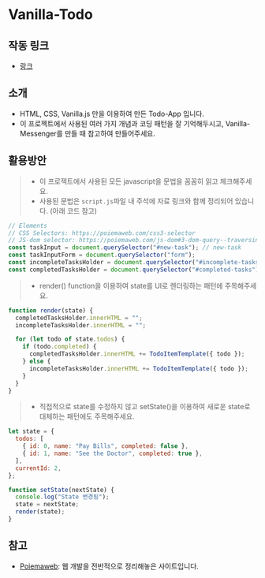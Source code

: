 # Vanilla-Todo

## 작동 링크

- [랑크](https://sebastianrcnt.github.io/vanilla-template/)

## 소개

- HTML, CSS, Vanilla.js 만을 이용하여 만든 Todo-App 입니다.
- 이 프로젝트에서 사용된 여러 가지 개념과 코딩 패턴을 잘 기억해두시고, Vanilla-Messenger를 만들 때 참고하여 만들어주세요.

## 활용방안

> - 이 프로젝트에서 사용된 모든 javascript을 문법을 꼼꼼히 읽고 체크해주세요.
> - 사용된 문법은 `script.js`파일 내 주석에 자료 링크와 함께 정리되어 있습니다. (아래 코드 참고)

```javascript
// Elements
// CSS Selectors: https://poiemaweb.com/css3-selector
// JS-dom selector: https://poiemaweb.com/js-dom#3-dom-query--traversing-%EC%9A%94%EC%86%8C%EC%97%90%EC%9D%98-%EC%A0%91%EA%B7%BC
const taskInput = document.querySelector("#new-task"); // new-task
const taskInputForm = document.querySelector("form");
const incompleteTasksHolder = document.querySelector("#incomplete-tasks"); //incomplete-tasks
const completedTasksHolder = document.querySelector("#completed-tasks"); //completed-tasks
```

> - render() function을 이용하여 state를 UI로 렌더링하는 패턴에 주목해주세요.

```javascript
function render(state) {
  completedTasksHolder.innerHTML = "";
  incompleteTasksHolder.innerHTML = "";

  for (let todo of state.todos) {
    if (todo.completed) {
      completedTasksHolder.innerHTML += TodoItemTemplate({ todo });
    } else {
      incompleteTasksHolder.innerHTML += TodoItemTemplate({ todo });
    }
  }
}
```

> - 직접적으로 state를 수정하지 않고 setState()을 이용하여 새로운 state로 대체하는 패턴에도 주목해주세요.

```javascript
let state = {
  todos: [
    { id: 0, name: "Pay Bills", completed: false },
    { id: 1, name: "See the Doctor", completed: true },
  ],
  currentId: 2,
};

function setState(nextState) {
  console.log("State 변경됨");
  state = nextState;
  render(state);
}
```

## 참고

- [Poiemaweb](https://poiemaweb.com/): 웹 개발을 전반적으로 정리해놓은 사이트입니다.
